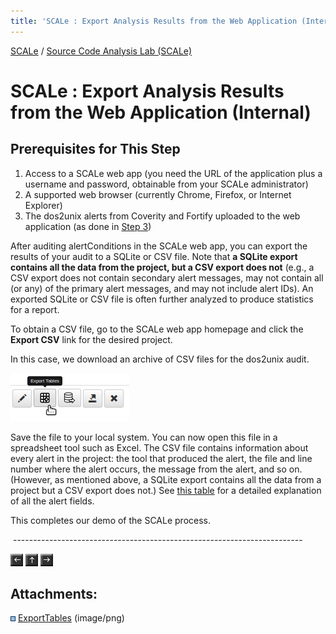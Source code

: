 ```yaml
---
title: 'SCALe : Export Analysis Results from the Web Application (Internal)'
---
```


[SCALe](index.md) / [Source Code Analysis Lab (SCALe)](Welcome.md)
<!-- <legal> -->
<!-- SCALe version r.6.2.2.2.A -->
<!--  -->
<!-- Copyright 2020 Carnegie Mellon University. -->
<!--  -->
<!-- NO WARRANTY. THIS CARNEGIE MELLON UNIVERSITY AND SOFTWARE ENGINEERING -->
<!-- INSTITUTE MATERIAL IS FURNISHED ON AN "AS-IS" BASIS. CARNEGIE MELLON -->
<!-- UNIVERSITY MAKES NO WARRANTIES OF ANY KIND, EITHER EXPRESSED OR -->
<!-- IMPLIED, AS TO ANY MATTER INCLUDING, BUT NOT LIMITED TO, WARRANTY OF -->
<!-- FITNESS FOR PURPOSE OR MERCHANTABILITY, EXCLUSIVITY, OR RESULTS -->
<!-- OBTAINED FROM USE OF THE MATERIAL. CARNEGIE MELLON UNIVERSITY DOES NOT -->
<!-- MAKE ANY WARRANTY OF ANY KIND WITH RESPECT TO FREEDOM FROM PATENT, -->
<!-- TRADEMARK, OR COPYRIGHT INFRINGEMENT. -->
<!--  -->
<!-- Released under a MIT (SEI)-style license, please see COPYRIGHT file or -->
<!-- contact permission@sei.cmu.edu for full terms. -->
<!--  -->
<!-- [DISTRIBUTION STATEMENT A] This material has been approved for public -->
<!-- release and unlimited distribution.  Please see Copyright notice for -->
<!-- non-US Government use and distribution. -->
<!--  -->
<!-- DM19-1274 -->
<!-- </legal> -->

SCALe : Export Analysis Results from the Web Application (Internal)
====================================================================

Prerequisites for This Step
---------------------------

1.  Access to a SCALe web app (you need the URL of the application plus
    a username and password, obtainable from your SCALe administrator)
2.  A supported web browser (currently Chrome, Firefox, or Internet
    Explorer)
3.  The dos2unix alerts from Coverity and Fortify uploaded to the
    web application (as done in [Step
    3](Upload-Source-Code-and-Analysis-Outputs.md))

After auditing alertConditions in the SCALe web app, you can export the
results of your audit to a SQLite or CSV file. Note that **a SQLite
export contains all the data from the project, but a CSV export does
not** (e.g., a CSV export does not contain secondary alert
messages, may not contain all (or any) of the primary alert
messages, and may not include alert IDs). An exported SQLite or CSV
file is often further analyzed to produce statistics for a report.

To obtain a CSV file, go to the SCALe web app homepage and click the
**Export CSV** link for the desired project.

In this case, we download an archive of CSV files for the dos2unix audit.

![Export dos2unix](attachments/ExportTables.png)

Save the file to your local system. You can now open this file in a
spreadsheet tool such as Excel. The CSV file contains information about
every alert in the project: the tool that produced the alert,
the file and line number where the alert occurs, the message from
the alert, and so on. (However, as mentioned above, a SQLite export
contains all the data from a project but a CSV export does not.) See
[this table](The-SCALe-Web-App.md#alert-viewer-fields)
for a detailed explanation of all the alert fields.

This completes our demo of the SCALe process.

 ------------------------------------------------------------------------

[![](attachments/arrow_left.png)](Inspect-Alerts-for-Violations-of-CERT-Secure-Coding-Rules.md)
[![](attachments/arrow_up.png)](Welcome.md)
[![](attachments/arrow_right.png)](Audit-Instructions.md)

Attachments:
------------

![](images/icons/bullet_blue.gif) [ExportTables](attachments/ExportTables.png) (image/png)
